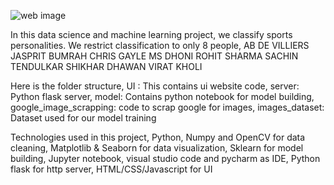 ![web image](https://github.com/AreenJain/SportsPlayerFaceRecognition/assets/132453646/f7342ec8-e558-457f-8b2a-d800229f3385)

In this data science and machine learning project, we classify sports personalities. We restrict classification to only 8 people,
AB DE VILLIERS
JASPRIT BUMRAH
CHRIS GAYLE
MS DHONI
ROHIT SHARMA
SACHIN TENDULKAR
SHIKHAR DHAWAN
VIRAT KHOLI


Here is the folder structure,
UI : This contains ui website code, 
server: Python flask server, 
model: Contains python notebook for model building, 
google_image_scrapping: code to scrap google for images, 
images_dataset: Dataset used for our model training

Technologies used in this project,
Python, 
Numpy and OpenCV for data cleaning, 
Matplotlib & Seaborn for data visualization, 
Sklearn for model building, 
Jupyter notebook, visual studio code and pycharm as IDE, 
Python flask for http server, 
HTML/CSS/Javascript for UI
